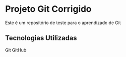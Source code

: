 # Projeto Git Corrigido
Este é um repositório de teste para o aprendizado de Git
## Tecnologias Utilizadas 
Git 
GitHub 

